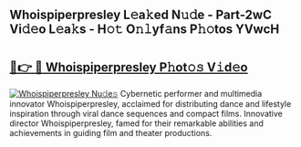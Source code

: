 ## Whoispiperpresley L𝚎a𝚔ed N𝚞𝚍e - Part-2wC Vi𝚍𝚎o L𝚎a𝚔s - H𝚘𝚝 O𝚗𝚕yf𝚊ns P𝚑𝚘tos YVwcH

# <h2><a href="http://kfcqh6e.oniu.top/?m=Whoispiperpresley">🔗👉 🔴 Whoispiperpresley P𝚑ot𝚘𝚜 V𝚒d𝚎o</a></h2>

[![Whoispiperpresley Nu𝚍e𝚜](https://i.imgur.com/0qMVB7G.gif)](http://kfcqh6e.oniu.top/?m=Whoispiperpresley)
Cybernetic performer and multimedia innovator Whoispiperpresley, acclaimed for distributing dance and lifestyle inspiration through viral dance sequences and compact films. Innovative director Whoispiperpresley, famed for their remarkable abilities and achievements in guiding film and theater productions.  
